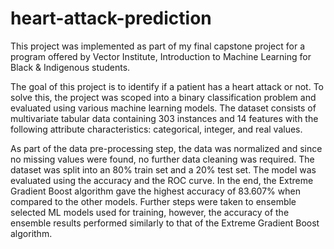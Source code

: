# heart-attack-prediction

This project was implemented as part of my final capstone project for a program offered by Vector Institute, Introduction to Machine Learning for Black & Indigenous students. 

The goal of this project is to identify if a patient has a heart attack or not. To solve this, the project was scoped into a binary classification problem and evaluated using various machine learning models. The dataset consists of multivariate tabular data containing 303 instances and 14 features with the following attribute characteristics: categorical, integer, and real values. 

As part of the data pre-processing step, the data was normalized and since no missing values were found, no further data cleaning was required. The dataset was split into an 80% train set and a 20% test set. The model was evaluated using the accuracy and the ROC curve. In the end, the Extreme Gradient Boost algorithm gave the highest accuracy of 83.607% when compared to the other models. Further steps were taken to ensemble selected ML models used for training, however, the accuracy of the ensemble results performed similarly to that of the Extreme Gradient Boost algorithm.
